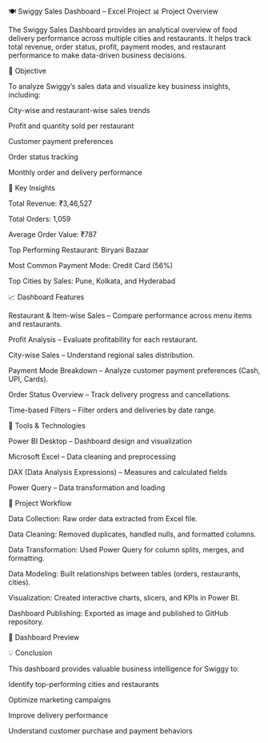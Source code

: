 🍽️ Swiggy Sales Dashboard – Excel Project
📊 Project Overview

The Swiggy Sales Dashboard provides an analytical overview of food delivery performance across multiple cities and restaurants.
It helps track total revenue, order status, profit, payment modes, and restaurant performance to make data-driven business decisions.



🚀 Objective

To analyze Swiggy’s sales data and visualize key business insights, including:

City-wise and restaurant-wise sales trends

Profit and quantity sold per restaurant

Customer payment preferences

Order status tracking

Monthly order and delivery performance



🧠 Key Insights

Total Revenue: ₹3,46,527

Total Orders: 1,059

Average Order Value: ₹787

Top Performing Restaurant: Biryani Bazaar

Most Common Payment Mode: Credit Card (56%)

Top Cities by Sales: Pune, Kolkata, and Hyderabad



📈 Dashboard Features

Restaurant & Item-wise Sales – Compare performance across menu items and restaurants.

Profit Analysis – Evaluate profitability for each restaurant.

City-wise Sales – Understand regional sales distribution.

Payment Mode Breakdown – Analyze customer payment preferences (Cash, UPI, Cards).

Order Status Overview – Track delivery progress and cancellations.

Time-based Filters – Filter orders and deliveries by date range.



🧰 Tools & Technologies

Power BI Desktop – Dashboard design and visualization

Microsoft Excel – Data cleaning and preprocessing

DAX (Data Analysis Expressions) – Measures and calculated fields

Power Query – Data transformation and loading



📅 Project Workflow

Data Collection: Raw order data extracted from Excel file.

Data Cleaning: Removed duplicates, handled nulls, and formatted columns.

Data Transformation: Used Power Query for column splits, merges, and formatting.

Data Modeling: Built relationships between tables (orders, restaurants, cities).

Visualization: Created interactive charts, slicers, and KPIs in Power BI.

Dashboard Publishing: Exported as image and published to GitHub repository.



📸 Dashboard Preview



💡 Conclusion

This dashboard provides valuable business intelligence for Swiggy to:

Identify top-performing cities and restaurants

Optimize marketing campaigns

Improve delivery performance

Understand customer purchase and payment behaviors
